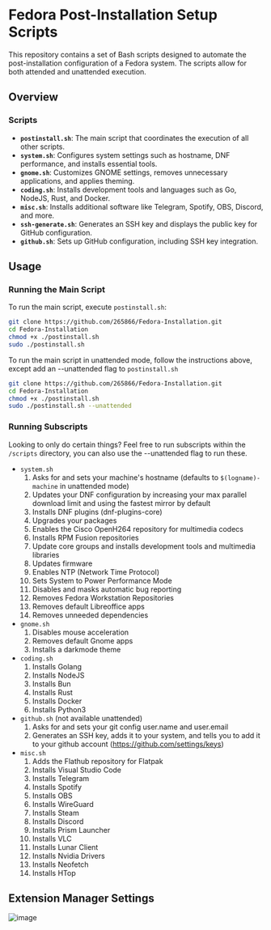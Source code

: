 # Fedora Post-Installation Setup Scripts

This repository contains a set of Bash scripts designed to automate the post-installation configuration of a Fedora system. The scripts allow for both attended and unattended execution.

## Overview

### Scripts

- **`postinstall.sh`**: The main script that coordinates the execution of all other scripts.
- **`system.sh`**: Configures system settings such as hostname, DNF performance, and installs essential tools.
- **`gnome.sh`**: Customizes GNOME settings, removes unnecessary applications, and applies theming.
- **`coding.sh`**: Installs development tools and languages such as Go, NodeJS, Rust, and Docker.
- **`misc.sh`**: Installs additional software like Telegram, Spotify, OBS, Discord, and more.
- **`ssh-generate.sh`**: Generates an SSH key and displays the public key for GitHub configuration.
- **`github.sh`**: Sets up GitHub configuration, including SSH key integration.
  
## Usage

### Running the Main Script

To run the main script, execute `postinstall.sh`:

```bash
git clone https://github.com/265866/Fedora-Installation.git
cd Fedora-Installation
chmod +x ./postinstall.sh
sudo ./postinstall.sh
```

To run the main script in unattended mode, follow the instructions above, except add an --unattended flag to `postinstall.sh`

```bash
git clone https://github.com/265866/Fedora-Installation.git
cd Fedora-Installation
chmod +x ./postinstall.sh
sudo ./postinstall.sh --unattended
```

### Running Subscripts

Looking to only do certain things? Feel free to run subscripts within the `/scripts` directory, you can also use the --unattended flag to run these.
- `system.sh`
  1) Asks for and sets your machine's hostname (defaults to `$(logname)-machine` in unattended mode)
  2) Updates your DNF configuration by increasing your max parallel download limit and using the fastest mirror by default
  3) Installs DNF plugins (dnf-plugins-core)
  4) Upgrades your packages
  5) Enables the Cisco OpenH264 repository for multimedia codecs 
  6) Installs RPM Fusion repositories
  7) Update core groups and installs development tools and multimedia libraries
  8) Updates firmware
  9) Enables NTP (Network Time Protocol)
  10) Sets System to Power Performance Mode
  11) Disables and masks automatic bug reporting
  12) Removes Fedora Workstation Repositories
  13) Removes default Libreoffice apps
  14) Removes unneeded dependencies
- `gnome.sh`
  1) Disables mouse acceleration
  2) Removes default Gnome apps
  3) Installs a darkmode theme
- `coding.sh`
  1) Installs Golang
  2) Installs NodeJS
  3) Installs Bun
  4) Installs Rust
  5) Installs Docker
  6) Installs Python3
- `github.sh` (not available unattended)
  1) Asks for and sets your git config user.name and user.email
  2) Generates an SSH key, adds it to your system, and tells you to add it to your github account (https://github.com/settings/keys)
- `misc.sh`
  1) Adds the Flathub repository for Flatpak
  2) Installs Visual Studio Code
  3) Installs Telegram
  4) Installs Spotify
  5) Installs OBS
  6) Installs WireGuard
  7) Installs Steam
  8) Installs Discord
  9) Installs Prism Launcher
  10) Installs VLC
  11) Installs Lunar Client
  12) Installs Nvidia Drivers
  13) Installs Neofetch
  14) Installs HTop

## Extension Manager Settings
![image](https://github.com/user-attachments/assets/7b6ca15e-8ff1-47dd-9e72-b0237e2364af)
